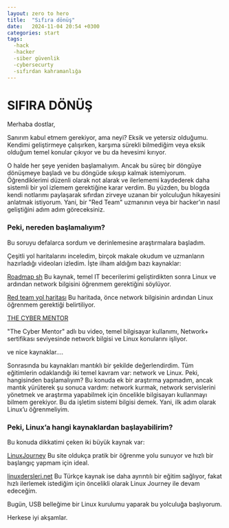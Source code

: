 ```yaml
---
layout: zero to hero
title:  "Sıfıra dönüş"
date:   2024-11-04 20:54 +0300
categories: start
tags:
  -hack
  -hacker
  -siber güvenlik
  -cybersecurty
  -sıfırdan kahramanlığa
---
```


# SIFIRA DÖNÜŞ

Merhaba dostlar,

Sanırım kabul etmem gerekiyor, ama neyi? Eksik ve yetersiz olduğumu. Kendimi geliştirmeye çalışırken, karşıma sürekli bilmediğim veya eksik olduğum temel konular çıkıyor ve bu da hevesimi kırıyor.

O halde her şeye yeniden başlamalıyım. Ancak bu süreç bir döngüye dönüşmeye başladı ve bu döngüde sıkışıp kalmak istemiyorum. Öğrendiklerimi düzenli olarak not alarak ve ilerlememi kaydederek daha sistemli bir yol izlemem gerektiğine karar verdim. Bu yüzden, bu blogda kendi notlarımı paylaşarak sıfırdan zirveye uzanan bir yolculuğun hikayesini anlatmak istiyorum. Yani, bir "Red Team" uzmanının veya bir hacker’ın nasıl geliştiğini adım adım göreceksiniz.

### Peki, nereden başlamalıyım?
Bu soruyu defalarca sordum ve derinlemesine araştırmalara başladım.

Çeşitli yol haritalarını inceledim, birçok makale okudum ve uzmanların hazırladığı videoları izledim. İşte ilham aldığım bazı kaynaklar:

[Roadmap sh](https://roadmap.sh/cyber-security)
Bu kaynak, temel IT becerilerimi geliştirdikten sonra Linux ve ardından network bilgisini öğrenmem gerektiğini söylüyor.

[Red team yol haritası](https://xmind.app/m/9Zcnkq/)
Bu haritada, önce network bilgisinin ardından Linux öğrenmem gerektiği belirtiliyor.

[THE CYBER MENTOR](https://youtu.be/e82g80Kzg4k)

"The Cyber Mentor" adlı bu video, temel bilgisayar kullanımı, Network+ sertifikası seviyesinde network bilgisi ve Linux konularını işliyor.

ve nice kaynaklar....

Sonrasında bu kaynakları mantıklı bir şekilde değerlendirdim. Tüm eğitimlerin odaklandığı iki temel kavram var: network ve Linux. Peki, hangisinden başlamalıyım? Bu konuda ek bir araştırma yapmadım, ancak mantık yürüterek şu sonuca vardım: network kurmak, network servislerini yönetmek ve araştırma yapabilmek için öncelikle bilgisayarı kullanmayı bilmem gerekiyor. Bu da işletim sistemi bilgisi demek. Yani, ilk adım olarak Linux’u öğrenmeliyim.

### Peki, Linux’a hangi kaynaklardan başlayabilirim?

Bu konuda dikkatimi çeken iki büyük kaynak var:

[LinuxJourney](https://linuxjourney.com/)
Bu site oldukça pratik bir öğrenme yolu sunuyor ve hızlı bir başlangıç yapmam için ideal.

[linuxdersleri.net](https://www.linuxdersleri.net/)
Bu Türkçe kaynak ise daha ayrıntılı bir eğitim sağlıyor, fakat hızlı ilerlemek istediğim için öncelikli olarak Linux Journey ile devam edeceğim.

Bugün, USB belleğime bir Linux kurulumu yaparak bu yolculuğa başlıyorum.

Herkese iyi akşamlar.
